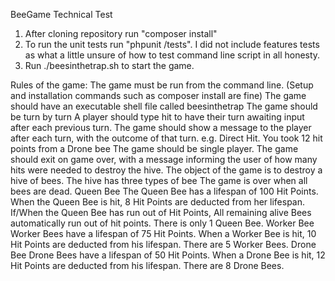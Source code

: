 BeeGame Technical Test
1. After cloning repository run "composer install"
2. To run the unit tests run "phpunit /tests". I did not include features tests as what a little unsure of how to test command line script in all honesty.
3. Run ./beesinthetrap.sh to start the game.

Rules of the game:
The game must be run from the command line. (Setup and installation commands such as composer install are fine)
The game should have an executable shell file called beesinthetrap
The game should be turn by turn
A player should type hit to have their turn awaiting input after each previous turn.
The game should show a message to the player after each turn, with the outcome of that turn. e.g. Direct Hit. You took 12 hit points from a Drone bee
The game should be single player.
The game should exit on game over, with a message informing the user of how many hits were needed to destroy the hive.
The object of the game is to destroy a hive of bees.
The hive has three types of bee
The game is over when all bees are dead.
Queen Bee
The Queen Bee has a lifespan of 100 Hit Points.
When the Queen Bee is hit, 8 Hit Points are deducted from her lifespan.
If/When the Queen Bee has run out of Hit Points, All remaining alive Bees automatically run out of hit points.
There is only 1 Queen Bee.
Worker Bee
Worker Bees have a lifespan of 75 Hit Points.
When a Worker Bee is hit, 10 Hit Points are deducted from his lifespan.
There are 5 Worker Bees.
Drone Bee
Drone Bees have a lifespan of 50 Hit Points.
When a Drone Bee is hit, 12 Hit Points are deducted from his lifespan.
There are 8 Drone Bees.
